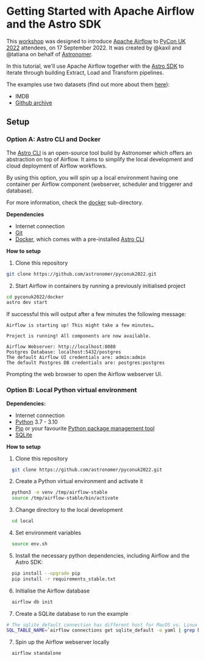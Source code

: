 # Getting Started with Apache Airflow and the Astro SDK

This [workshop](https://pretalx.com/pycon-uk-2022/talk/PUA8SW/) was designed to introduce [Apache Airflow](https://airflow.apache.org/) to [PyCon UK 2022](https://2022.pyconuk.org/) attendees, on 17 September 2022. It was created by @kaxil and @tatiana on behalf of [Astronomer](https://astronomer.io).

In this tutorial, we'll use Apache Airflow together with the [Astro SDK](github.com/astronomer/astro-sdk/) to iterate through building Extract, Load and Transform pipelines.

The examples use two datasets (find out more about them [here](https://github.com/astronomer/astro-sdk/blob/main/python-sdk/tests/benchmark/datasets.md)):

* IMDB
* [Github archive](https://cloud.google.com/blog/topics/public-datasets/github-on-bigquery-analyze-all-the-open-source-code)


## Setup

### Option A: Astro CLI and Docker

The [Astro CLI](https://github.com/astronomer/astro-cli) is an open-source tool build by Astronomer which offers an abstraction on top of Airflow.
It aims to simplify the local development and cloud deployment of Airflow workflows.

By using this option, you will spin up a local environment having one container per Airflow component (webserver, scheduler and triggerer and database).

For more information, check the [docker](./docker) sub-directory.

**Dependencies**

* Internet connection
* [Git](https://git-scm.com/)
* [Docker](https://docs.docker.com/get-docker/), which comes with a pre-installed [Astro CLI](https://github.com/astronomer/astro-cli)

**How to setup**

1. Clone this repository

```bash
git clone https://github.com/astronomer/pyconuk2022.git
```

2. Start Airflow in containers by running a previously initialised project
```bash
cd pyconuk2022/docker
astro dev start
```

If successful this will output after a few minutes the following message:

```
Airflow is starting up! This might take a few minutes…

Project is running! All components are now available.

Airflow Webserver: http://localhost:8080
Postgres Database: localhost:5432/postgres
The default Airflow UI credentials are: admin:admin
The default Postgres DB credentials are: postgres:postgres
```

Prompting the web browser to open the Airflow webserver UI.


### Option B: Local Python virtual environment

**Dependencies:**

* Internet connection
* [Python](https://www.python.org/downloads/) 3.7 - 3.10
* [Pip](https://pypi.org/project/pip/) or your favourite [Python package management tool](https://packaging.python.org/en/latest/guides/tool-recommendations/)
* [SQLite](https://www.sqlite.org/)


**How to setup**

1. Clone this repository

```bash
  git clone https://github.com/astronomer/pyconuk2022.git
```

2. Create a Python virtual environment and activate it

```bash
  python3 -m venv /tmp/airflow-stable
  source /tmp/airflow-stable/bin/activate
```

3. Change directory to the local development

```bash
  cd local
```

4. Set environment variables

```bash
  source env.sh
```

5. Install the necessary python dependencies, including Airflow and the Astro SDK:

```bash
  pip install --upgrade pip
  pip install -r requirements_stable.txt
```

6. Initialise the Airflow database

```bash
  airflow db init
```

7. Create a SQLite database to run the example

```bash
# The sqlite_default connection has different host for MacOS vs. Linux
SQL_TABLE_NAME=`airflow connections get sqlite_default -o yaml | grep host | awk '{print $2}'` sqlite3 "$SQL_TABLE_NAME" "VACUUM;"
```

7. Spin up the Airflow webserver locally

```bash
  airflow standalone
```
